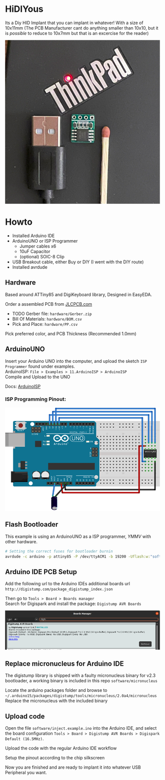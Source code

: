 # HiDIYous

Its a Diy HID Implant that you can implant in whatever! With a size of 10x11mm (The PCB Manufacturer cant do anything smaller than 10x10, but it is _possible_ to reduce to 10x7mm but that is an excercise for the reader)

![HiDIYous](docs/img/USB_HiDIYous.jpg)

# Howto
- Installed Arduino IDE
- ArduinoUNO or ISP Programmer
    - Jumper cables x6
    - 10uF Capacitor
    - (optional) SOIC-8 Clip
- USB Breakout cable, either Buy or DIY (I went with the DIY route)
- Installed avrdude

## Hardware
Based around ATTiny85 and DigiKeyboard library, Designed in EasyEDA.

Order a assembled PCB from [JLCPCB.com](https://cart.jlcpcb.com/quote?orderType=1&stencilLayer=2&stencilWidth=100&stencilLength=100)

- TODO Gerber file: `hardware/Gerber.zip`
- Bill Of Materials: `hardware/BOM.csv`
- Pick and Place: `hardware/PP.csv`

Pick preferred color, and PCB Thickness (Recommended 1.0mm)

## ArduinoUNO
Insert your Arduino UNO into the computer, and upload the sketch `ISP Programmer` found under examples.  
ArduinoISP: `File > Examples > 11.ArduinoISP > ArduinoISP`  
Compile and Upload to the UNO

Docs: [ArduinoISP](https://docs.arduino.cc/built-in-examples/arduino-isp/ArduinoISP)

### ISP Programming Pinout:
![](docs/img/Flashing-Boot-loader-on-ATtiny85-Schematic.png)




## Flash Bootloader
This example is using an ArduinoUNO as a ISP programmer, _YMMV_ with other hardware.

```bash
# Setting the correct fuses for bootloader burnin
avrdude -c arduino -p attiny85 -P /dev/ttyACM1 -b 19200 -Uflash:w:"software/bootloader.hex":i -U lfuse:w:0xe1:m -U hfuse:w:0xdd:m -U efuse:w:0xfe:m
```

## Arduino IDE PCB Setup
Add the following url to the Arduino IDEs additional boards url
`http://digistump.com/package_digistump_index.json`

Then go to `Tools > Board > Boards manager`  
Search for Digispark and install the package: `Digistump AVR Boards`

![](docs/img/boards_manager_digistump.png "Boards Manager Digistump library")

## Replace micronucleus for Arduino IDE
The digistump library is shipped with a faulty micronucleus binary for v2.3 bootloader, a working binary is included in this repo `software/micronucleus`

Locate the arduino packages folder and browse to 
`~/.arduino15/packages/digistump/tools/micronucleus/2.0a4/micronucleus`
Replace the micronucleus with the included binary

## Upload code
Open the file `software/inject.example.ino` into the Arduino IDE, and select the board configuration `Tools > Board > Digistump AVR Boards > Digispark Default (16.5MHz)`.  

Upload the code with the regular Arduino IDE workflow

Setup the pinout according to the chip silkscreen

Now you are finished and are ready to implant it into whatever USB Peripheral you want.